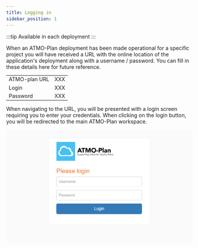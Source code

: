 ```yaml
---
title: Logging in
sidebar_position: 1
---
```


:::tip Available in each deployment
:::

When an ATMO-Plan deployment has been made operational for a specific project you will have received a URL with the online location of the application's deployment along with a username / password. You can fill in these details here for future reference.

|               |     |
| :------------ | --- |
| ATMO-plan URL | XXX |
| Login         | XXX |
| Password      | XXX |

When navigating to the URL, you will be presented with a login screen requiring you to enter your credentials. When clicking on the login button, you will be redirected to the main ATMO-Plan workspace.

![Login](./images/login.png)
